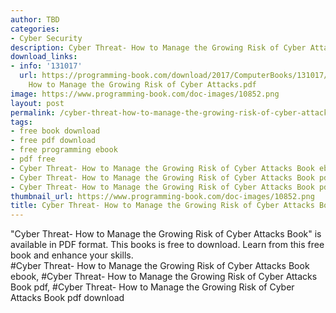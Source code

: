 ```yaml
---
author: TBD
categories:
- Cyber Security
description: Cyber Threat- How to Manage the Growing Risk of Cyber Attacks Book
download_links:
- info: '131017'
  url: https://programming-book.com/download/2017/ComputerBooks/131017/Cyber Threat-
    How to Manage the Growing Risk of Cyber Attacks.pdf
image: https://www.programming-book.com/doc-images/10852.png
layout: post
permalink: /cyber-threat-how-to-manage-the-growing-risk-of-cyber-attacks-book.html
tags:
- free book download
- free pdf download
- free programming ebook
- pdf free
- Cyber Threat- How to Manage the Growing Risk of Cyber Attacks Book ebook
- Cyber Threat- How to Manage the Growing Risk of Cyber Attacks Book pdf
- Cyber Threat- How to Manage the Growing Risk of Cyber Attacks Book pdf download
thumbnail_url: https://www.programming-book.com/doc-images/10852.png
title: Cyber Threat- How to Manage the Growing Risk of Cyber Attacks Book
---
```


 
<div class="item-desc text-justify">
  "Cyber Threat- How to Manage the Growing Risk of Cyber Attacks Book" is available in PDF format. This books is free to download. Learn from this free book and enhance your skills.
  <br>
  #Cyber Threat- How to Manage the Growing Risk of Cyber Attacks Book ebook, #Cyber Threat- How to Manage the Growing Risk of Cyber Attacks Book pdf, #Cyber Threat- How to Manage the Growing Risk of Cyber Attacks Book pdf download
</div>